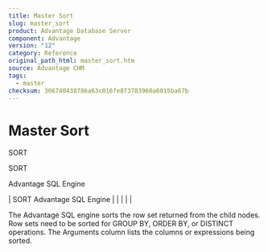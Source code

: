 ```yaml
---
title: Master Sort
slug: master_sort
product: Advantage Database Server
component: Advantage
version: "12"
category: Reference
original_path_html: master_sort.htm
source: Advantage CHM
tags:
  - master
checksum: 306740438786a63c016fe873783960a6015ba67b
---
```


# Master Sort

SORT

SORT

Advantage SQL Engine

| SORT  Advantage SQL Engine |  |  |  |  |

The Advantage SQL engine sorts the row set returned from the child nodes. Row sets need to be sorted for GROUP BY, ORDER BY, or DISTINCT operations. The Arguments column lists the columns or expressions being sorted.
